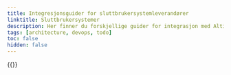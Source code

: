 ```yaml
---
title: Integresjonsguider for sluttbrukersystemleverandører
linktitle: Sluttbrukersystemer
description: Her finner du forskjellige guider for integrasjon med Altinns API for sluttbrukersystemleverandører
tags: [architecture, devops, todo]
toc: false
hidden: false
---
```



{{<children />}}
